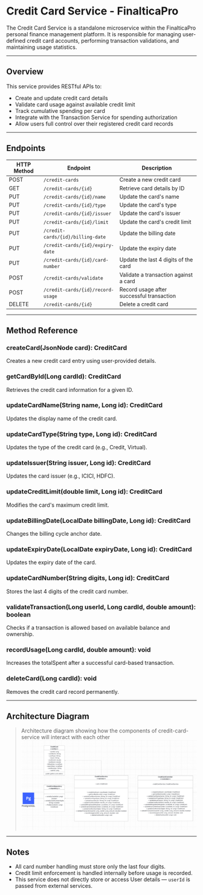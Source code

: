 # Credit Card Service - FinalticaPro

The Credit Card Service is a standalone microservice within the FinalticaPro personal finance management platform. It is responsible for managing user-defined credit card accounts, performing transaction validations, and maintaining usage statistics.

---

## Overview

This service provides RESTful APIs to:
- Create and update credit card details
- Validate card usage against available credit limit
- Track cumulative spending per card
- Integrate with the Transaction Service for spending authorization
- Allow users full control over their registered credit card records

---

## Endpoints

| HTTP Method | Endpoint                            | Description                                |
|-------------|-------------------------------------|--------------------------------------------|
| POST        | `/credit-cards`                     | Create a new credit card                   |
| GET         | `/credit-cards/{id}`                | Retrieve card details by ID                |
| PUT         | `/credit-cards/{id}/name`           | Update the card's name                     |
| PUT         | `/credit-cards/{id}/type`           | Update the card's type                     |
| PUT         | `/credit-cards/{id}/issuer`         | Update the card's issuer                   |
| PUT         | `/credit-cards/{id}/limit`          | Update the card's credit limit             |
| PUT         | `/credit-cards/{id}/billing-date`   | Update the billing date                    |
| PUT         | `/credit-cards/{id}/expiry-date`    | Update the expiry date                     |
| PUT         | `/credit-cards/{id}/card-number`    | Update the last 4 digits of the card       |
| POST        | `/credit-cards/validate`            | Validate a transaction against a card      |
| POST        | `/credit-cards/{id}/record-usage`   | Record usage after successful transaction  |
| DELETE      | `/credit-cards/{id}`                | Delete a credit card                       |

---

## Method Reference

### createCard(JsonNode card): CreditCard  
Creates a new credit card entry using user-provided details.

### getCardById(Long cardId): CreditCard  
Retrieves the credit card information for a given ID.

### updateCardName(String name, Long id): CreditCard  
Updates the display name of the credit card.

### updateCardType(String type, Long id): CreditCard  
Updates the type of the credit card (e.g., Credit, Virtual).

### updateIssuer(String issuer, Long id): CreditCard  
Updates the card issuer (e.g., ICICI, HDFC).

### updateCreditLimit(double limit, Long id): CreditCard  
Modifies the card's maximum credit limit.

### updateBillingDate(LocalDate billingDate, Long id): CreditCard  
Changes the billing cycle anchor date.

### updateExpiryDate(LocalDate expiryDate, Long id): CreditCard  
Updates the expiry date of the card.

### updateCardNumber(String digits, Long id): CreditCard  
Stores the last 4 digits of the credit card number.

### validateTransaction(Long userId, Long cardId, double amount): boolean  
Checks if a transaction is allowed based on available balance and ownership.

### recordUsage(Long cardId, double amount): void  
Increases the totalSpent after a successful card-based transaction.

### deleteCard(Long cardId): void  
Removes the credit card record permanently.

---

## Architecture Diagram

> Architecture diagram showing how the components of credit-card-service will interact with each other
![Architecture Diagram](./documentation/architecture.png)

---

## Notes

- All card number handling must store only the last four digits.
- Credit limit enforcement is handled internally before usage is recorded.
- This service does not directly store or access User details — `userId` is passed from external services.

